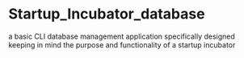 # Startup_Incubator_database
a basic CLI database management application specifically designed keeping in mind the purpose and functionality of a startup incubator
